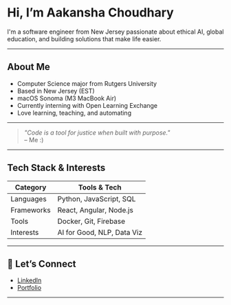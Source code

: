 # Hi, I’m Aakansha Choudhary

I'm a software engineer from New Jersey passionate about ethical AI, global education, and building solutions that make life easier.

---

## About Me

- Computer Science major from Rutgers University
- Based in New Jersey (EST)
- macOS Sonoma (M3 MacBook Air)
- Currently interning with Open Learning Exchange
- Love learning, teaching, and automating

---

> *"Code is a tool for justice when built with purpose."*  
> – Me :)

---

## Tech Stack & Interests

| Category       | Tools & Tech                |
|---------------|-----------------------------|
| Languages     | Python, JavaScript, SQL     |
| Frameworks    | React, Angular, Node.js     |
| Tools         | Docker, Git, Firebase       |
| Interests     | AI for Good, NLP, Data Viz  |

---

## 🔗 Let’s Connect

- [LinkedIn](https://www.linkedin.com/in/aakansha-choudhary-317112243/)
- [Portfolio](https://aakansha-choudhary.vercel.app/) <!-- replace with your actual portfolio URL -->

---
